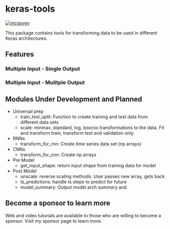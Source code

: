 # keras-tools
[![mcgovey](https://circleci.com/gh/mcgovey/keras-tools.svg?style=shield)](https://github.com/mcgovey/keras-rnn-tools)

This package contains tools for transforming data to be used in different Keras architectures.

## Features
### Multiple Input - Single Output

### Multiple Input - Mulitple Output

## Modules Under Development and Planned
- Universal prep
	- train_test_split: Function to create training and test data from different data sets
	- scale: minmax, standard, log, boxcox transformations to the data. Fit and transform train, transform test and validation only.
- RNNs
	- transform_for_rnn: Create time series data set (np arrays)
- CNNs
	- transform_for_cnn: Create np arrays
- Pre Model
	- get_input_shape: return input shape from training data for model
- Post Model
	- unscale: reverse scaling methods. User passes new array, gets back
	- ts_predictions: handle ts steps to predict for future
	- model_summary: Output model arch summary and 

## Become a sponsor to learn more
Web and video tutorials are available to those who are willing to become a sponsor. Visit my sponsor page to learn more.
